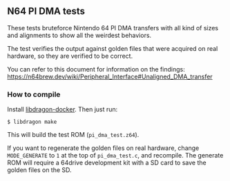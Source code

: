 ## N64 PI DMA tests

These tests bruteforce Nintendo 64 PI DMA transfers with all kind of sizes and
alignments to show all the weirdest behaviors.

The test verifies the output against golden files that were acquired on real
hardware, so they are verified to be correct.

You can refer to this document for information on the findings:
https://n64brew.dev/wiki/Peripheral_Interface#Unaligned_DMA_transfer


### How to compile

Install [libdragon-docker](https://github.com/anacierdem/libdragon-docker). Then
just run:

	$ libdragon make

This will build the test ROM (`pi_dma_test.z64`). 

If you want to regenerate the golden files on real hardware, change
`MODE_GENERATE` to `1` at the top of `pi_dma_test.c`, and recompile. The generate
ROM will require a 64drive development kit with a SD card to save the golden
files on the SD.
